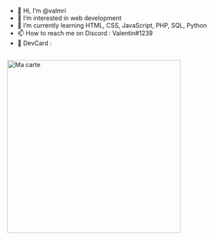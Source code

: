 - 👋 Hi, I’m @valmri
- 👀 I’m interested in web development 
- 🌱 I’m currently learning HTML, CSS, JavaScript, PHP, SQL, Python
- 📫 How to reach me on Discord : Valentin#1239
- 🔔 DevCard :
</br>
<a href="https://app.daily.dev/valmri" target="_blank"><img src="https://github.com/valmri/dailycard/blob/main/devcard.svg" width="400" alt="Ma carte"/></a>
